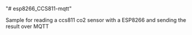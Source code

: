 "# esp8266_CCS811-mqtt" 

Sample for reading a ccs811 co2 sensor with a ESP8266 and sending the result over MQTT

